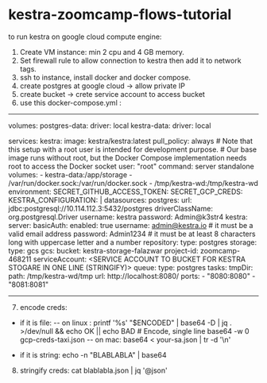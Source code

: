 # kestra-zoomcamp-flows-tutorial

to run kestra on google cloud compute engine:
1. Create VM instance: min 2 cpu and 4 GB memory.
2. Set firewall rule to allow connection to kestra then add it to network tags.
3. ssh to instance, install docker and docker compose.
4. create postgres at google cloud -> allow private IP
5. create bucket -> crete service account to access bucket
6. use this docker-compose.yml : 
***
volumes:
  postgres-data:
    driver: local
  kestra-data:
    driver: local

services:
  kestra:
    image: kestra/kestra:latest
    pull_policy: always
    # Note that this setup with a root user is intended for development purpose.
    # Our base image runs without root, but the Docker Compose implementation needs root to access the Docker socket
    user: "root"
    command: server standalone
    volumes:
      - kestra-data:/app/storage
      - /var/run/docker.sock:/var/run/docker.sock
      - /tmp/kestra-wd:/tmp/kestra-wd
    environment:
      SECRET_GITHUB_ACCESS_TOKEN: <ENCODE BASE64 GITHUB ACCESS TOKEN>
      SECRET_GCP_CREDS: <ENCODE BASE64 SERVICE ACCOUNT TO ACCESS BUCKET AND BIG QUERY FOR OUR FLOW>
      KESTRA_CONFIGURATION: |
        datasources:
          postgres:
            url: jdbc:postgresql://10.114.112.3:5432/postgres
            driverClassName: org.postgresql.Driver
            username: kestra
            password: Admin@k3str4
        kestra:
          server:
            basicAuth:
              enabled: true
              username: admin@kestra.io # it must be a valid email address
              password: Admin1234 # it must be at least 8 characters long with uppercase letter and a number
          repository:
            type: postgres
          storage:
            type: gcs
            gcs:
              bucket: kestra-storage-falazwar
              project-id: zoomcamp-468211
              serviceAccount: <SERVICE ACCOUNT TO BUCKET FOR KESTRA STOGARE IN ONE LINE (STRINGIFY)>
          queue:
            type: postgres
          tasks:
            tmpDir:
              path: /tmp/kestra-wd/tmp
          url: http://localhost:8080/
    ports:
      - "8080:8080"
      - "8081:8081"
***

7. encode creds:
- if it is file: 
-- on linux : printf '%s' "$ENCODED" | base64 -D | jq . >/dev/null && echo OK || echo BAD
              # Encode, single line
              base64 -w 0 gcp-creds-taxi.json
-- on mac: base64 < your-sa.json | tr -d '\n'
              
- if it is string: echo -n "BLABLABLA" | base64

8. stringify creds:
   cat blablabla.json | jq '@json'
